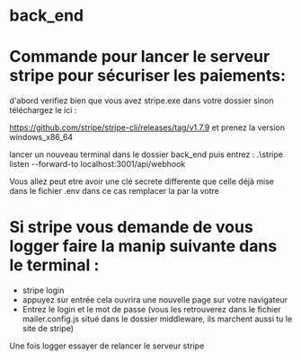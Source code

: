 # back_end
# Commande pour lancer le serveur stripe pour sécuriser les paiements:
d'abord verifiez bien que vous avez stripe.exe dans votre dossier sinon téléchargez le ici :

https://github.com/stripe/stripe-cli/releases/tag/v1.7.9
et prenez la version windows_x86_64

lancer un nouveau terminal dans le dossier back_end puis entrez :
.\stripe listen --forward-to localhost:3001/api/webhook

Vous allez peut etre avoir une clé secrete differente que celle déjà mise dans le fichier .env dans ce cas remplacer la par la votre

# Si stripe vous demande de vous logger faire la manip suivante dans le terminal :

  - stripe login
  - appuyez sur entrée cela ouvrira une nouvelle page sur votre navigateur
  - Entrez le login et le mot de passe (vous les retrouverez dans le fichier mailer.config.js situé dans le dossier middleware, ils marchent aussi tu le site de stripe)

Une fois logger essayer de relancer le serveur stripe